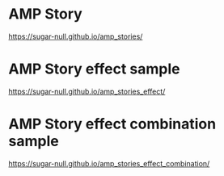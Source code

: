 # AMP Story 

https://sugar-null.github.io/amp_stories/

# AMP Story effect sample

https://sugar-null.github.io/amp_stories_effect/

# AMP Story effect combination sample

https://sugar-null.github.io/amp_stories_effect_combination/